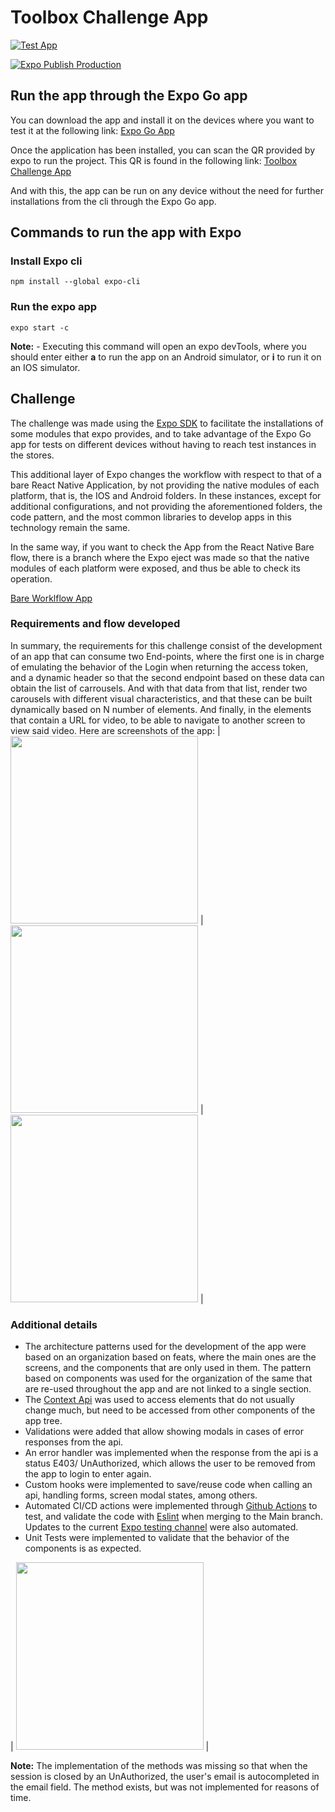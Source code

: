 # Toolbox Challenge App

[![Test App](https://github.com/CesarRivasP/toolbox-challenge/actions/workflows/test-app.yml/badge.svg?branch=main)](https://github.com/CesarRivasP/toolbox-challenge/actions/workflows/test-app.yml)

[![Expo Publish Production](https://github.com/CesarRivasP/toolbox-challenge/actions/workflows/publish-prod.yml/badge.svg?branch=main)](https://github.com/CesarRivasP/toolbox-challenge/actions/workflows/publish-prod.yml)

## Run the app through the Expo Go app
You can download the app and install it on the devices where you want to test it at the following link:
[Expo Go App](https://expo.dev/client)

Once the application has been installed, you can scan the QR provided by expo to run the project. This QR is found in the following link:
[Toolbox Challenge App](https://expo.dev/@cesarrivas10/ToolboxChallenge?release-channel=toolbox-challenge)

And with this, the app can be run on any device without the need for further installations from the cli through the Expo Go app.

## Commands to run the app with Expo
### Install Expo cli

    npm install --global expo-cli

### Run the expo app

    expo start -c

**Note:**
	- Executing this command will open an expo devTools, where you should enter either **a** to run the app on an Android simulator, or **i** to run it on an IOS simulator.

## Challenge
The challenge was made using the  [Expo SDK](https://docs.expo.dev/) to facilitate the installations of some modules that expo provides, and to take advantage of the Expo Go app for tests on different devices without having to reach test instances in the stores.

This additional layer of Expo changes the workflow with respect to that of a bare React Native Application, by not providing the native modules of each platform, that is, the IOS and Android folders. In these instances, except for additional configurations, and not providing the aforementioned folders, the code pattern, and the most common libraries to develop apps in this technology remain the same.

In the same way, if you want to check the App from the React Native Bare flow, there is a branch where the Expo eject was made so that the native modules of each platform were exposed, and thus be able to check its operation.

[Bare Worklflow App](https://github.com/CesarRivasP/toolbox-challenge/tree/rn-bare)

### Requirements and flow developed
In summary, the requirements for this challenge consist of the development of an app that can consume two End-points, where the first one is in charge of emulating the behavior of the Login when returning the access token, and a dynamic header so that the second endpoint based on these data can obtain the list of carrousels. And with that data from that list, render two carousels with different visual characteristics, and that these can be built dynamically based on N number of elements. And finally, in the elements that contain a URL for video, to be able to navigate to another screen to view said video.
Here are screenshots of the app:
| <img src="https://user-images.githubusercontent.com/31055680/156285583-e71979b3-1259-41c3-ab8e-4668ceb669dc.png" width="300"/>     | <img src="https://user-images.githubusercontent.com/31055680/156285737-8af963f7-f47b-4d1c-a59e-da9388b654c1.png" width="300"/>     |  <img src="https://user-images.githubusercontent.com/31055680/156285822-747cd8ed-9dc6-481f-a7bf-7d2417adec48.png" width="300"/>     |

### Additional details
* The architecture patterns used for the development of the app were based on an organization based on feats, where the main ones are the screens, and the components that are only used in them. The pattern based on components was used for the organization of the same that are re-used throughout the app and are not linked to a single section.
* The [Context Api](https://es.reactjs.org/docs/context.html) was used to access elements that do not usually change much, but need to be accessed from other components of the app tree.
* Validations were added that allow showing modals in cases of error responses from the api.
* An error handler was implemented when the response from the api is a status E403/ UnAuthorized, which allows the user to be removed from the app to login to enter again.
* Custom hooks were implemented to save/reuse code when calling an api, handling forms, screen modal states, among others.
* Automated CI/CD actions were implemented through  [Github Actions](https://github.com/features/actions) to test, and validate the code with [Eslint](https://eslint.org/) when merging to the Main branch. Updates to the current [Expo testing channel](https://expo.dev/@cesarrivas10/ToolboxChallenge?release-channel=toolbox-challenge) were also automated.
* Unit Tests were implemented to validate that the behavior of the components is as expected.

| <img src="https://user-images.githubusercontent.com/31055680/156288264-82907683-c840-41c2-8d3f-9a4eaa08ae1e.png" width="300"/>     |

**Note:**
The implementation of the methods was missing so that when the session is closed by an UnAuthorized, the user's email is autocompleted in the email field. The method exists, but was not implemented for reasons of time.
